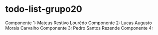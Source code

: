 # todo-list-grupo20

Componente 1: Mateus Restivo Lourêdo
Componente 2: Lucas Augusto Morais Carvalho 
Componente 3: Pedro Santos Rezende
Componente 4:
